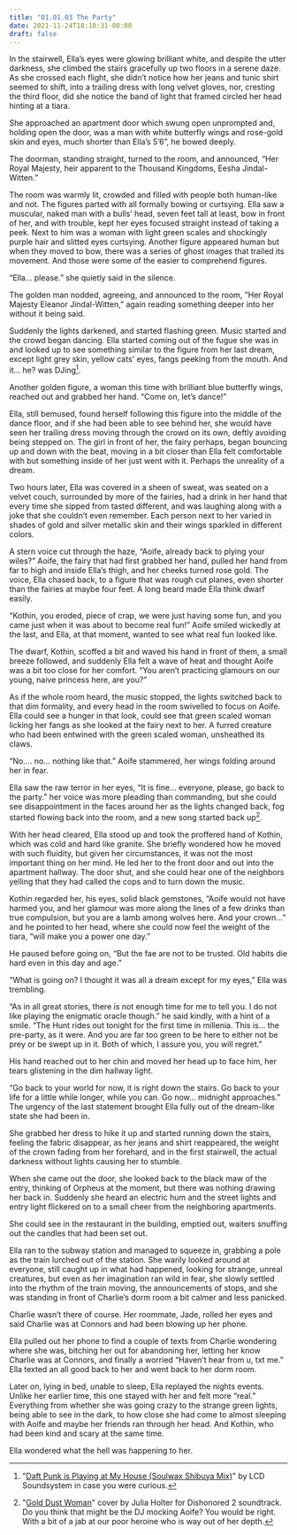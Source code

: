 ```yaml
---
title: "01.01.03 The Party"
date: 2021-11-24T18:10:31-08:00
draft: false
---
```

In the stairwell, Ella’s eyes were glowing brilliant white, and despite the utter darkness, she climbed the stairs gracefully up two floors in a serene daze. As she crossed each flight, she didn’t notice how her jeans and tunic shirt seemed to shift, into a trailing dress with long velvet gloves, nor, cresting the third floor, did she notice the band of light that framed circled her head hinting at a tiara.

She approached an apartment door which swung open unprompted and, holding open the door, was a man with white butterfly wings and rose-gold skin and eyes, much shorter than Ella’s 5’6”, he bowed deeply.

The doorman, standing straight, turned to the room, and announced, “Her Royal Majesty, heir apparent to the Thousand Kingdoms, Eesha Jindal-Witten.”

The room was warmly lit, crowded and filled with people both human-like and not. The figures parted with all formally bowing or curtsying. Ella saw a muscular, naked man with a bulls’ head, seven feet tall at least, bow in front of her, and with trouble, kept her eyes focused straight instead of taking a peek. Next to him was a woman with light green scales and shockingly purple hair and slitted eyes curtsying. Another figure appeared human but when they moved to bow, there was a series of ghost images that trailed its movement. And those were some of the easier to comprehend figures.

“Ella… please.” she quietly said in the silence.

The golden man nodded, agreeing, and announced to the room, ”Her Royal Majesty Eleanor Jindal-Witten,” again reading something deeper into her without it being said.

Suddenly the lights darkened, and started flashing green. Music started and the crowd began dancing. Ella started coming out of the fugue she was in and looked up to see something similar to the figure from her last dream, except light grey skin, yellow cats' eyes, fangs peeking from the mouth. And it… he? was DJing[^1].

Another golden figure, a woman this time with brilliant blue butterfly wings, reached out and grabbed her hand. “Come on, let’s dance!”

Ella, still bemused, found herself following this figure into the middle of the dance floor, and if she had been able to see behind her, she would have seen her trailing dress moving through the crowd on its own, deftly avoiding being stepped on. The girl in front of her, the fairy perhaps, began bouncing up and down with the beat, moving in a bit closer than Ella felt comfortable with  but something inside of her just went with it. Perhaps the unreality of a dream.

Two hours later, Ella was covered in a sheen of sweat, was seated on a velvet couch, surrounded by more of the fairies, had a drink in her hand that every time she sipped from tasted different, and was laughing along with a joke that she couldn’t even remember. Each person next to her varied in shades of gold and silver metallic skin and their wings sparkled in different colors.

A stern voice cut through the haze, “Aoife, already back to plying your wiles?” Aoife, the fairy that had first grabbed her hand, pulled her hand from far to high and inside Ella’s thigh, and her cheeks turned rose gold. The voice, Ella chased back, to a figure that was rough cut planes, even shorter than the fairies at maybe four feet. A long beard made Ella think dwarf easily.

“Kothin, you eroded, piece of crap, we were just having some fun, and you came just when it was about to become real fun!” Aoife smiled wickedly at the last, and Ella, at that moment, wanted to see what real fun looked like.

The dwarf, Kothin, scoffed a bit and waved his hand in front of them, a small breeze followed, and suddenly Ella felt a wave of heat and thought Aoife was a bit too close for her comfort. “You aren’t practicing glamours on our young, naive princess here, are you?”

As if the whole room heard, the music stopped, the lights switched back to that dim formality, and every head in the room swivelled to focus on Aoife. Ella could see a hunger in that look, could see that green scaled woman licking her fangs as she looked at the fairy next to her. A furred creature who had been entwined with the green scaled woman, unsheathed its claws.

“No…. no… nothing like that.” Aoife stammered, her wings folding around her in fear.

Ella saw the raw terror in her eyes, “It is fine… everyone, please, go back to the party.” her voice was more pleading than commanding, but she could see disappointment in the faces around her as the lights changed back, fog started flowing back into the room, and a new song started back up[^2].

With her head cleared, Ella stood up and took the proffered hand of Kothin, which was cold and hard like granite. She briefly wondered how he moved with such fluidity, but given her circumstances, it was not the most important thing on her mind. He led her to the front door and out into the apartment hallway. The door shut, and she could hear one of the neighbors yelling that they had called the cops and to turn down the music.

Kothin regarded her, his eyes, solid black gemstones, “Aoife would not have harmed you, and her glamour was more along the lines of a few drinks than true compulsion, but you are a lamb among wolves here. And your crown…”  and he pointed to her head, where she could now feel the weight of the tiara, “will make you a power one day.”

He paused before going on, “But the fae are not to be trusted. Old habits die hard even in this day and age.”

“What is going on? I thought it was all a dream except for my eyes,” Ella was trembling.

“As in all great stories, there is not enough time for me to tell you. I do not like playing the enigmatic oracle though.” he said kindly, with a hint of a smile. “The Hunt rides out tonight for the first time in millenia. This is… the pre-party, as it were. And you are far too green to be here to either not be prey or be swept up in it. Both of which, I assure you, you will regret.”

His hand reached out to her chin and moved her head up to face him, her tears glistening in the dim hallway light.

“Go back to your world for now, it is right down the stairs. Go back to your life for a little while longer, while you can. Go now… midnight approaches.” The urgency of the last statement brought Ella fully out of the dream-like state she had been in.

She grabbed her dress to hike it up and started running down the stairs, feeling the fabric disappear, as her jeans and shirt reappeared, the weight of the crown fading from her forehard, and in the first stairwell, the actual darkness without lights causing her to stumble.

When she came out the door, she looked back to the black maw of the entry, thinking of Orpheus at the moment, but there was nothing drawing her back in. Suddenly she heard an electric hum and the street lights and entry light flickered on to a small cheer from the neighboring apartments.

She could see in the restaurant in the building, emptied out, waiters snuffing out the candles that had been set out.

Ella ran to the subway station and managed to squeeze in, grabbing a pole as the train lurched out of the station. She warily looked around at everyone, still caught up in what had happened, looking for strange, unreal creatures, but even as her imagination ran wild in fear, she slowly settled into the rhythm of the train moving, the announcements of stops, and she was standing in front of Charlie’s dorm room a bit calmer and less panicked.

Charlie wasn’t there of course. Her roommate, Jade, rolled her eyes and said Charlie was at Connors and had been blowing up her phone.

Ella pulled out her phone to find a couple of texts from Charlie wondering where she was, bitching her out for abandoning her, letting her know Charlie was at Connors, and finally a worried “Haven’t hear from u, txt me.”  Ella texted an all good back to her and went back to her dorm room. 

Later on, lying in bed, unable to sleep, Ella replayed the nights events. Unlike her earlier time, this one stayed with her and felt more “real.”  Everything from whether she was going crazy to the strange green lights, being able to see in the dark, to how close she had come to almost sleeping with Aoife and maybe her friends ran through her head. And Kothin, who had been kind and scary at the same time. 

Ella wondered what the hell was happening to her. 

[^1]: "[Daft Punk is Playing at My House (Soulwax Shibuya Mix)](https://www.youtube.com/watch?v=cmsRvmY1R6E)" by LCD Soundsystem in case you were curious.

[^2]: "[Gold Dust Woman](https://www.youtube.com/watch?v=oAWe8pJ-WR0)" cover by Julia Holter for Dishonored 2 soundtrack. Do you think that might be the DJ mocking Aoife? You would be right. With a bit of a jab at our poor heroine who is way out of her depth.
